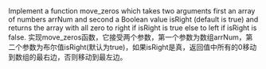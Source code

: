 ## 
Implement a function move_zeros which takes two arguments first an array of numbers arrNum and second a Boolean value isRight (default is true) and returns the array with all zero to right if isRight is true else to left if isRight is false.
实现move_zeros函数，它接受两个参数，第一个参数为数组arrNum，第二个参数为布尔值isRight(默认为true)，如果isRight是真，返回值中所有的0移动到数组的最右边，否则移动到最左边。